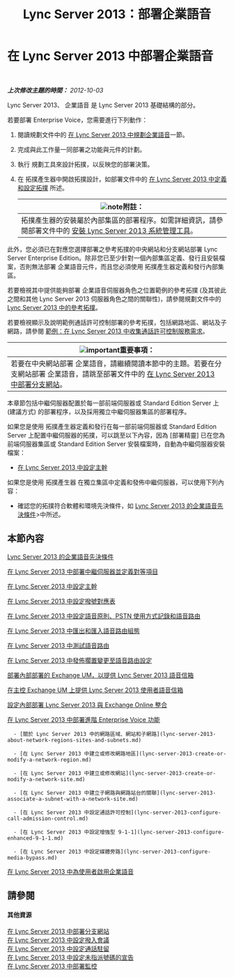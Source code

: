 ﻿---
title: Lync Server 2013：部署企業語音
TOCTitle: 部署企業語音
ms:assetid: b5b593a6-ac30-461c-8c8c-0041e2c9ab04
ms:mtpsurl: https://technet.microsoft.com/zh-tw/library/Gg412876(v=OCS.15)
ms:contentKeyID: 49292069
ms.date: 08/24/2015
mtps_version: v=OCS.15
ms.translationtype: HT
---

# 在 Lync Server 2013 中部署企業語音

 

_**上次修改主題的時間：** 2012-10-03_

Lync Server 2013、 企業語音 是 Lync Server 2013 基礎結構的部分。

若要部署 Enterprise Voice，您需要進行下列動作：

1.  閱讀規劃文件中的 [在 Lync Server 2013 中規劃企業語音](lync-server-2013-planning-for-enterprise-voice.md)一節。

2.  完成與此工作量一同部署之功能與元件的計劃。

3.  執行 規劃工具來設計拓撲，以反映您的部署決策。

4.  在 拓撲產生器中開啟拓撲設計，如部署文件中的 [在 Lync Server 2013 中定義和設定拓撲](lync-server-2013-defining-and-configuring-the-topology.md) 所述。
    
    <table>
    <thead>
    <tr class="header">
    <th><img src="images/Gg398811.note(OCS.15).gif" title="note" alt="note" />附註：</th>
    </tr>
    </thead>
    <tbody>
    <tr class="odd">
    <td>拓撲產生器的安裝屬於內部集區的部署程序。如需詳細資訊，請參閱部署文件中的 <a href="lync-server-2013-install-lync-server-administrative-tools.md">安裝 Lync Server 2013 系統管理工具</a>。</td>
    </tr>
    </tbody>
    </table>


此外，您必須已在對應您選擇部署之參考拓撲的中央網站和分支網站部署 Lync Server Enterprise Edition。除非您已至少針對一個內部集區定義、發行且安裝檔案，否則無法部署 企業語音元件，而且您必須使用 拓撲產生器定義和發行內部集區。

若要檢視其中提供能夠部署 企業語音伺服器角色之位置範例的參考拓撲 (及其彼此之間和其他 Lync Server 2013 伺服器角色之間的關聯性)，請參閱規劃文件中的 [Lync Server 2013 中的參考拓撲](lync-server-2013-reference-topologies.md)。

若要檢視顯示及說明範例通話許可控制部署的參考拓撲，包括網路地區、網站及子網路，請參閱 [範例：在 Lync Server 2013 中收集通話許可控制服務需求](lync-server-2013-example-of-gathering-your-requirements-for-call-admission-control.md)。

<table>
<thead>
<tr class="header">
<th><img src="images/Gg412908.important(OCS.15).gif" title="important" alt="important" />重要事項：</th>
</tr>
</thead>
<tbody>
<tr class="odd">
<td>若要在中央網站部署 企業語音，請繼續閱讀本節中的主題。若要在分支網站部署 企業語音，請跳至部署文件中的 <a href="lync-server-2013-deploying-branch-sites.md">在 Lync Server 2013 中部署分支網站</a>。</td>
</tr>
</tbody>
</table>


本章節包括中繼伺服器配置於每一部前端伺服器或 Standard Edition Server 上 (建議方式) 的部署程序，以及採用獨立中繼伺服器集區的部署程序。

如果您是使用 拓撲產生器定義和發行在每一部前端伺服器或 Standard Edition Server 上配置中繼伺服器的拓撲，可以跳至以下內容，因為 \[部署精靈\] 已在您為前端伺服器集區或 Standard Edition Server 安裝檔案時，自動為中繼伺服器安裝檔案：

  - [在 Lync Server 2013 中設定主幹](lync-server-2013-configuring-trunks.md)

如果您是使用 拓撲產生器 在獨立集區中定義和發佈中繼伺服器，可以使用下列內容：

  - 確認您的拓撲符合軟體和環境先決條件，如 [Lync Server 2013 的企業語音先決條件](lync-server-2013-enterprise-voice-prerequisites.md)\>中所述。

## 本節內容

   [Lync Server 2013 的企業語音先決條件](lync-server-2013-enterprise-voice-prerequisites.md)

   [在 Lync Server 2013 中部署中繼伺服器並定義對等項目](lync-server-2013-deploying-mediation-servers-and-defining-peers.md)

   [在 Lync Server 2013 中設定主幹](lync-server-2013-configuring-trunks.md)

   [在 Lync Server 2013 中設定撥號對應表](lync-server-2013-configuring-dial-plans.md)

   [在 Lync Server 2013 中設定語音原則、PSTN 使用方式記錄和語音路由](lync-server-2013-configuring-voice-policies-pstn-usage-records-and-voice-routes.md)

   [在 Lync Server 2013 中匯出和匯入語音路由組態](lync-server-2013-exporting-and-importing-voice-routing-configuration.md)

   [在 Lync Server 2013 中測試語音路由](lync-server-2013-test-voice-routing.md)

   [在 Lync Server 2013 中發佈擱置變更至語音路由設定](lync-server-2013-publish-pending-changes-to-the-voice-routing-configuration.md)

   [部署內部部署的 Exchange UM，以提供 Lync Server 2013 語音信箱](lync-server-2013-deploying-on-premises-exchange-um-to-provide-lync-server-2013-voice-mail.md)

   [在主控 Exchange UM 上提供 Lync Server 2013 使用者語音信箱](lync-server-2013-providing-lync-server-users-voice-mail-on-hosted-exchange-um.md)

   [設定內部部署 Lync Server 2013 與 Exchange Online 整合](lync-server-2013-configuring-on-premises-lync-server-integration-with-exchange-online.md)

   [在 Lync Server 2013 中部署進階 Enterprise Voice 功能](lync-server-2013-deploying-advanced-enterprise-voice-features.md)
    
      - [關於 Lync Server 2013 中的網路區域、網站和子網路](lync-server-2013-about-network-regions-sites-and-subnets.md)
    
      - [在 Lync Server 2013 中建立或修改網路地區](lync-server-2013-create-or-modify-a-network-region.md)
    
      - [在 Lync Server 2013 中建立或修改網站](lync-server-2013-create-or-modify-a-network-site.md)
    
      - [在 Lync Server 2013 中建立子網路與網路站台的關聯](lync-server-2013-associate-a-subnet-with-a-network-site.md)
    
      - [在 Lync Server 2013 中設定通話許可控制](lync-server-2013-configure-call-admission-control.md)
    
      - [在 Lync Server 2013 中設定增強型 9-1-1](lync-server-2013-configure-enhanced-9-1-1.md)
    
      - [在 Lync Server 2013 中設定媒體旁路](lync-server-2013-configure-media-bypass.md)

   [在 Lync Server 2013 中為使用者啟用企業語音](lync-server-2013-enable-users-for-enterprise-voice.md)

## 請參閱

#### 其他資源

[在 Lync Server 2013 中部署分支網站](lync-server-2013-deploying-branch-sites.md)  
[在 Lync Server 2013 中設定撥入會議](lync-server-2013-configuring-dial-in-conferencing.md)  
[在 Lync Server 2013 中設定通話駐留](lync-server-2013-configuring-call-park.md)  
[在 Lync Server 2013 中設定未指派號碼的宣告](lync-server-2013-configuring-announcements-for-unassigned-numbers.md)  
[在 Lync Server 2013 中部署監控](lync-server-2013-deploying-monitoring.md)


